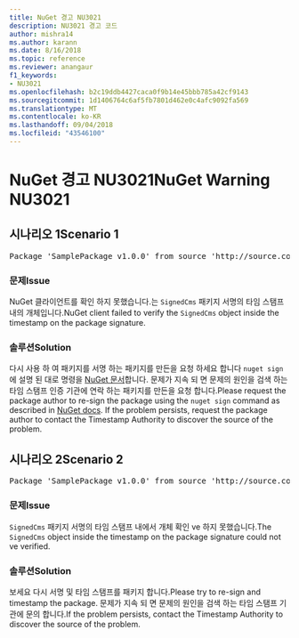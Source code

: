 ```yaml
---
title: NuGet 경고 NU3021
description: NU3021 경고 코드
author: mishra14
ms.author: karann
ms.date: 8/16/2018
ms.topic: reference
ms.reviewer: anangaur
f1_keywords:
- NU3021
ms.openlocfilehash: b2c19ddb4427caca0f9b14e45bbb785a42cf9143
ms.sourcegitcommit: 1d1406764c6af5fb7801d462e0c4afc9092fa569
ms.translationtype: MT
ms.contentlocale: ko-KR
ms.lasthandoff: 09/04/2018
ms.locfileid: "43546100"
---
```

# <a name="nuget-warning-nu3021"></a><span data-ttu-id="e7efb-103">NuGet 경고 NU3021</span><span class="sxs-lookup"><span data-stu-id="e7efb-103">NuGet Warning NU3021</span></span>

## <a name="scenario-1"></a><span data-ttu-id="e7efb-104">시나리오 1</span><span class="sxs-lookup"><span data-stu-id="e7efb-104">Scenario 1</span></span>

<pre>Package 'SamplePackage v1.0.0' from source 'http://source.com/index.json': The primary signature's timestamp signature validation failed.</pre>

### <a name="issue"></a><span data-ttu-id="e7efb-105">문제</span><span class="sxs-lookup"><span data-stu-id="e7efb-105">Issue</span></span>

<span data-ttu-id="e7efb-106">NuGet 클라이언트를 확인 하지 못했습니다.는 `SignedCms` 패키지 서명의 타임 스탬프 내의 개체입니다.</span><span class="sxs-lookup"><span data-stu-id="e7efb-106">NuGet client failed to verify the `SignedCms` object inside the timestamp on the package signature.</span></span>


### <a name="solution"></a><span data-ttu-id="e7efb-107">솔루션</span><span class="sxs-lookup"><span data-stu-id="e7efb-107">Solution</span></span>

<span data-ttu-id="e7efb-108">다시 사용 하 여 패키지를 서명 하는 패키지를 만든을 요청 하세요 합니다 `nuget sign` 에 설명 된 대로 명령을 [NuGet 문서](https://docs.microsoft.com/en-us/nuget/create-packages/sign-a-package)합니다. 문제가 지속 되 면 문제의 원인을 검색 하는 타임 스탬프 인증 기관에 연락 하는 패키지를 만든을 요청 합니다.</span><span class="sxs-lookup"><span data-stu-id="e7efb-108">Please request the package author to re-sign the package using the `nuget sign` command as described in [NuGet docs](https://docs.microsoft.com/en-us/nuget/create-packages/sign-a-package). If the problem persists, request the package author to contact the Timestamp Authority to discover the source of the problem.</span></span>



## <a name="scenario-2"></a><span data-ttu-id="e7efb-109">시나리오 2</span><span class="sxs-lookup"><span data-stu-id="e7efb-109">Scenario 2</span></span>

<pre>Package 'SamplePackage v1.0.0' from source 'http://source.com/index.json': The timestamp signature validation failed.</pre>

### <a name="issue"></a><span data-ttu-id="e7efb-110">문제</span><span class="sxs-lookup"><span data-stu-id="e7efb-110">Issue</span></span>

<span data-ttu-id="e7efb-111">`SignedCms` 패키지 서명의 타임 스탬프 내에서 개체 확인 ve 하지 못했습니다.</span><span class="sxs-lookup"><span data-stu-id="e7efb-111">The `SignedCms` object inside the timestamp on the package signature could not ve verified.</span></span>


### <a name="solution"></a><span data-ttu-id="e7efb-112">솔루션</span><span class="sxs-lookup"><span data-stu-id="e7efb-112">Solution</span></span>

<span data-ttu-id="e7efb-113">보세요 다시 서명 및 타임 스탬프를 패키지 합니다.</span><span class="sxs-lookup"><span data-stu-id="e7efb-113">Please try to re-sign and timestamp the package.</span></span> <span data-ttu-id="e7efb-114">문제가 지속 되 면 문제의 원인을 검색 하는 타임 스탬프 기관에 문의 합니다.</span><span class="sxs-lookup"><span data-stu-id="e7efb-114">If the problem persists, contact the Timestamp Authority to discover the source of the problem.</span></span>


